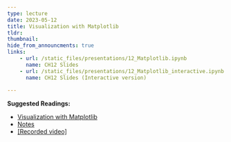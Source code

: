 ```yaml
---
type: lecture
date: 2023-05-12
title: Visualization with Matplotlib
tldr: 
thumbnail: 
hide_from_announcments: true
links: 
    - url: /static_files/presentations/12_Matplotlib.ipynb
      name: CH12 Slides 
    - url: /static_files/presentations/12_Matplotlib_interactive.ipynb
      name: CH12 Slides (Interactive version)
      
---
```

**Suggested Readings:**
- [Visualization with Matplotlib](https://github.com/phonchi/nsysu-math106A-2023/blob/master/static_files/presentations/12_Matplotlib.ipynb)
- [Notes](https://hackmd.io/@phonchi/programming-ch10)
- [[Recorded video]](https://youtube.com/playlist?list=PLHNZtBNWQ-8559UgFWru2SHN5vu6hyxxg)




